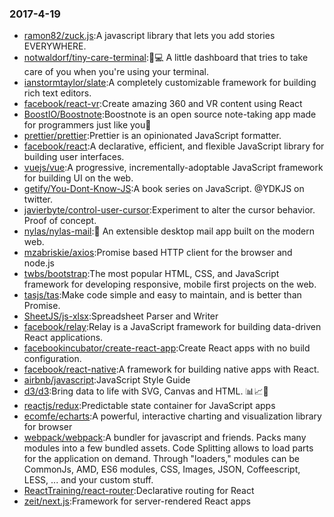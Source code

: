 ### 2017-4-19 
* [ramon82/zuck.js](https://github.com//ramon82/zuck.js):A javascript library that lets you add stories EVERYWHERE. 
* [notwaldorf/tiny-care-terminal](https://github.com//notwaldorf/tiny-care-terminal):💖💻 A little dashboard that tries to take care of you when you're using your terminal. 
* [ianstormtaylor/slate](https://github.com//ianstormtaylor/slate):A completely customizable framework for building rich text editors. 
* [facebook/react-vr](https://github.com//facebook/react-vr):Create amazing 360 and VR content using React 
* [BoostIO/Boostnote](https://github.com//BoostIO/Boostnote):Boostnote is an open source note-taking app made for programmers just like you🚀 
* [prettier/prettier](https://github.com//prettier/prettier):Prettier is an opinionated JavaScript formatter. 
* [facebook/react](https://github.com//facebook/react):A declarative, efficient, and flexible JavaScript library for building user interfaces. 
* [vuejs/vue](https://github.com//vuejs/vue):A progressive, incrementally-adoptable JavaScript framework for building UI on the web. 
* [getify/You-Dont-Know-JS](https://github.com//getify/You-Dont-Know-JS):A book series on JavaScript. @YDKJS on twitter. 
* [javierbyte/control-user-cursor](https://github.com//javierbyte/control-user-cursor):Experiment to alter the cursor behavior. Proof of concept. 
* [nylas/nylas-mail](https://github.com//nylas/nylas-mail):💌 An extensible desktop mail app built on the modern web. 
* [mzabriskie/axios](https://github.com//mzabriskie/axios):Promise based HTTP client for the browser and node.js 
* [twbs/bootstrap](https://github.com//twbs/bootstrap):The most popular HTML, CSS, and JavaScript framework for developing responsive, mobile first projects on the web. 
* [tasjs/tas](https://github.com//tasjs/tas):Make code simple and easy to maintain, and is better than Promise. 
* [SheetJS/js-xlsx](https://github.com//SheetJS/js-xlsx):Spreadsheet Parser and Writer 
* [facebook/relay](https://github.com//facebook/relay):Relay is a JavaScript framework for building data-driven React applications. 
* [facebookincubator/create-react-app](https://github.com//facebookincubator/create-react-app):Create React apps with no build configuration. 
* [facebook/react-native](https://github.com//facebook/react-native):A framework for building native apps with React. 
* [airbnb/javascript](https://github.com//airbnb/javascript):JavaScript Style Guide 
* [d3/d3](https://github.com//d3/d3):Bring data to life with SVG, Canvas and HTML. 📊📈🎉 
* [reactjs/redux](https://github.com//reactjs/redux):Predictable state container for JavaScript apps 
* [ecomfe/echarts](https://github.com//ecomfe/echarts):A powerful, interactive charting and visualization library for browser 
* [webpack/webpack](https://github.com//webpack/webpack):A bundler for javascript and friends. Packs many modules into a few bundled assets. Code Splitting allows to load parts for the application on demand. Through "loaders," modules can be CommonJs, AMD, ES6 modules, CSS, Images, JSON, Coffeescript, LESS, ... and your custom stuff. 
* [ReactTraining/react-router](https://github.com//ReactTraining/react-router):Declarative routing for React 
* [zeit/next.js](https://github.com//zeit/next.js):Framework for server-rendered React apps 

